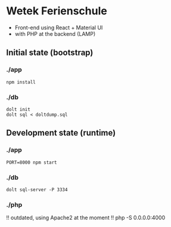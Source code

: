 # Wetek Ferienschule

- Front-end using React + Material UI
- with PHP at the backend (LAMP)


## Initial state (bootstrap)

### ./app
    npm install

### ./db
    dolt init
    dolt sql < doltdump.sql


## Development state (runtime)

### ./app
    PORT=8000 npm start

### ./db
    dolt sql-server -P 3334

### ./php
!! outdated, using Apache2 at the moment !!
    php -S 0.0.0.0:4000
